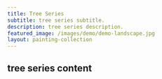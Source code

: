 ```yaml
---
title: Tree Series 
subtitle: tree series subtitle.
description: tree series description.
featured_image: /images/demo/demo-landscape.jpg
layout: painting-collection
---
```


## tree series content
